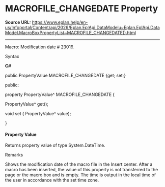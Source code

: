 # MACROFILE_CHANGEDATE Property

**Source URL:** https://www.eplan.help/en-us/Infoportal/Content/api/2026/Eplan.EplApi.DataModelu~Eplan.EplApi.DataModel.MacroBoxPropertyList~MACROFILE_CHANGEDATE().html

---

Macro: Modification date # 23019.

Syntax

**C#**



public PropertyValue MACROFILE_CHANGEDATE {get; set;}

public:

property PropertyValue^ MACROFILE_CHANGEDATE {

   PropertyValue^ get();

   void set (    PropertyValue^ value);

}


#### Property Value

Returns property value of type System.DateTime.

Remarks

Shows the modification date of the macro file in the Insert center. After a macro has been inserted, the value of this property is not transferred to the page or the macro box and is empty. The time is output in the local time of the user in accordance with the set time zone.
